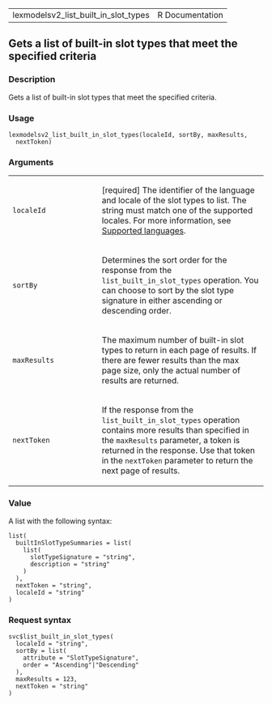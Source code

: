 <table style="width: 100%;">
<tbody>
<tr class="odd">
<td>lexmodelsv2_list_built_in_slot_types</td>
<td style="text-align: right;">R Documentation</td>
</tr>
</tbody>
</table>

## Gets a list of built-in slot types that meet the specified criteria

### Description

Gets a list of built-in slot types that meet the specified criteria.

### Usage

    lexmodelsv2_list_built_in_slot_types(localeId, sortBy, maxResults,
      nextToken)

### Arguments

<table>
<colgroup>
<col style="width: 35%" />
<col style="width: 65%" />
</colgroup>
<tbody>
<tr class="odd">
<td><code
id="lexmodelsv2_list_built_in_slot_types_:_localeId">localeId</code></td>
<td><p>[required] The identifier of the language and locale of the slot
types to list. The string must match one of the supported locales. For
more information, see <a
href="https://docs.aws.amazon.com/lexv2/latest/dg/how-languages.html">Supported
languages</a>.</p></td>
</tr>
<tr class="even">
<td><code
id="lexmodelsv2_list_built_in_slot_types_:_sortBy">sortBy</code></td>
<td><p>Determines the sort order for the response from the
<code>list_built_in_slot_types</code> operation. You can choose to sort
by the slot type signature in either ascending or descending
order.</p></td>
</tr>
<tr class="odd">
<td><code
id="lexmodelsv2_list_built_in_slot_types_:_maxResults">maxResults</code></td>
<td><p>The maximum number of built-in slot types to return in each page
of results. If there are fewer results than the max page size, only the
actual number of results are returned.</p></td>
</tr>
<tr class="even">
<td><code
id="lexmodelsv2_list_built_in_slot_types_:_nextToken">nextToken</code></td>
<td><p>If the response from the <code>list_built_in_slot_types</code>
operation contains more results than specified in the
<code>maxResults</code> parameter, a token is returned in the response.
Use that token in the <code>nextToken</code> parameter to return the
next page of results.</p></td>
</tr>
</tbody>
</table>

### Value

A list with the following syntax:

    list(
      builtInSlotTypeSummaries = list(
        list(
          slotTypeSignature = "string",
          description = "string"
        )
      ),
      nextToken = "string",
      localeId = "string"
    )

### Request syntax

    svc$list_built_in_slot_types(
      localeId = "string",
      sortBy = list(
        attribute = "SlotTypeSignature",
        order = "Ascending"|"Descending"
      ),
      maxResults = 123,
      nextToken = "string"
    )
